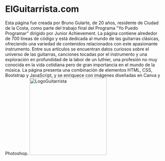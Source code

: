 # ElGuitarrista.com
Esta página fue creada por Bruno Gularte, de 20 años, residente de Ciudad de la Costa, como parte del trabajo final del Programa "Yo Puedo Programar" dirigido por Junior Achievement. La página contiene alrededor de 700 líneas de código y está dedicada al mundo de las guitarras clásicas, ofreciendo una variedad de contenidos relacionados con este apasionante instrumento. Entre sus artículos se encuentran datos curiosos sobre el universo de las guitarras, canciones tocadas por el instrumento y una exploración en profundidad de la labor de un luthier, una profesión no muy conocida en la vida cotidiana pero de gran importancia en el mundo de la música.
La página presenta una combinación de elementos HTML, CSS, Bootstrap y JavaScript, y se enriquece con imágenes diseñadas en Canva y Photoshop.
<img width="250" alt="LogoGuitarrista" src="https://github.com/BrunoGularte/ElGuitarrista.com/assets/152203227/33a03376-8921-4256-8495-064a1b89f9a1">
